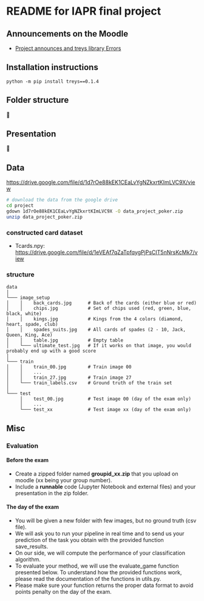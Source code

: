 # README for IAPR final project

## Announcements on the Moodle

- [Project announces and treys library Errors](https://moodle.epfl.ch/mod/forum/discuss.php?d=76543)

## Installation instructions

```shell
python -m pip install treys==0.1.4
```

## Folder structure

:construction:

## Presentation

:construction:

## Data

<https://drive.google.com/file/d/1d7rOe88kEK1CEaLvYgNZkxrtKImLVC9X/view>

```bash
# download the data from the google drive
cd project
gdown 1d7rOe88kEK1CEaLvYgNZkxrtKImLVC9X -O data_project_poker.zip
unzip data_project_poker.zip
```

### constructed card dataset

- Tcards.npy: <https://drive.google.com/file/d/1eVEAf7qZaTpfqygPjPsCIT5nNrsKcMk7/view>

### structure

```shell
data
│
└─── image_setup
│    │    back_cards.jpg      # Back of the cards (either blue or red)
│    │    chips.jpg           # Set of chips used (red, green, blue, black, white)
│    │    kings.jpg           # Kings from the 4 colors (diamond, heart, spade, club)
│    │    spades_suits.jpg    # All cards of spades (2 - 10, Jack, Queen, King, Ace)
│    │    table.jpg           # Empty table
│    └─── ultimate_test.jpg   # If it works on that image, you would probably end up with a good score
│
└─── train
│    │    train_00.jpg        # Train image 00
│    │    ...
│    │    train_27.jpg        # Train image 27
│    └─── train_labels.csv    # Ground truth of the train set
│
└─── test
     │    test_00.jpg         # Test image 00 (day of the exam only)
     │    ...
     └─── test_xx             # Test image xx (day of the exam only)
```

## Misc

### Evaluation

#### Before the exam

- Create a zipped folder named **groupid_xx.zip** that you upload on moodle (xx being your group number).
- Include a **runnable** code (Jupyter Notebook and external files) and your presentation in the zip folder.

#### The day of the exam

- You will be given a new folder with few images, but no ground truth (csv file).
- We will ask you to run your pipeline in real time and to send us your prediction of the task you obtain with the provided function save_results.
- On our side, we will compute the performance of your classification algorithm.
- To evaluate your method, we will use the evaluate_game function presented below. To understand how the provided functions work, please read the documentation of the functions in utils.py.
- Please make sure your function returns the proper data format to avoid points penalty on the day of the exam.
